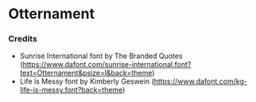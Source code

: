 # Otternament

### Credits
- Sunrise International font by The Branded Quotes (https://www.dafont.com/sunrise-international.font?text=Otternament&psize=l&back=theme)
- Life is Messy font by Kimberly Geswein (https://www.dafont.com/kg-life-is-messy.font?back=theme)
